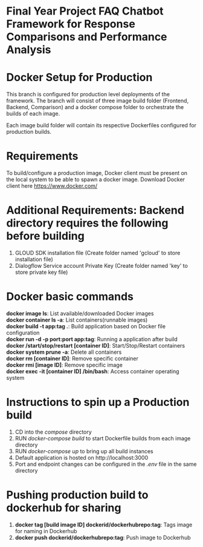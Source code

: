 # Final Year Project FAQ Chatbot Framework for Response Comparisons and Performance Analysis

# Docker Setup for Production
This branch is configured for production level deployments of the framework. The branch will consist of three image build folder (Frontend, Backend, Comparison) and a docker compose folder to orchestrate the builds of each image.

Each image build folder will contain its respective Dockerfiles configured for production builds.

# Requirements
To build/configure a production image, Docker client must be present on the local system to be able to spawn a docker image. Download Docker client here https://www.docker.com/

# Additional Requirements: Backend directory requires the following before building
1. GLOUD SDK installation file (Create folder named 'gcloud' to store installation file)
2. Dialogflow Service account Private Key (Create folder named 'key' to store private key file)

# Docker basic commands
**docker image ls**: List available/downloaded Docker images<br/>
**docker container ls -a**: List containers(runnable images)<br/>
**docker build -t app:tag .**: Build application based on Docker file configuration<br/>
**docker run -d -p port:port app:tag**: Running a application after build<br/>
**docker /start/stop/restart [container ID]**: Start/Stop/Restart containers<br/>
**docker system prune -a**: Delete all containers<br/>
**docker rm [container ID]**: Remove specific container<br/>
**docker rmi [image ID]**: Remove specific image<br/>
**docker exec -it [container ID] /bin/bash**: Access container operating system<br/>

# Instructions to spin up a Production build
1. CD into the *compose* directory
2. RUN *docker-compose build* to start Dockerfile builds from each image directory
3. RUN *docker-compose up* to bring up all build instances
4. Default application is hosted on http://localhost:3000
5. Port and endpoint changes can be configured in the *.env* file in the same directory

# Pushing production build to dockerhub for sharing
1. **docker tag [build image ID] dockerid/dockerhubrepo:tag**: Tags image for naming in Dockerhub
2. **docker push dockerid/dockerhubrepo:tag**: Push image to Dockerhub

